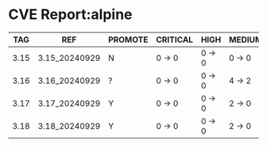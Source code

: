 # CVE Report:alpine
| TAG  |      REF      | PROMOTE | CRITICAL |  HIGH  | MEDIUM |  LOW   | UNKNOWN |
|------|---------------|---------|----------|--------|--------|--------|---------|
| 3.15 | 3.15_20240929 | N       | 0 -> 0   | 0 -> 0 | 0 -> 0 | 0 -> 0 | 0 -> 0  |
| 3.16 | 3.16_20240929 | ?       | 0 -> 0   | 0 -> 0 | 4 -> 2 | 0 -> 0 | 0 -> 0  |
| 3.17 | 3.17_20240929 | Y       | 0 -> 0   | 0 -> 0 | 2 -> 0 | 0 -> 0 | 0 -> 0  |
| 3.18 | 3.18_20240929 | Y       | 0 -> 0   | 0 -> 0 | 2 -> 0 | 0 -> 0 | 0 -> 0  |
